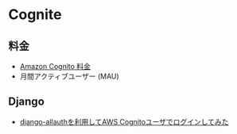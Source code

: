 # Cognite


## 料金

- [Amazon Cognito 料金](https://aws.amazon.com/jp/cognito/pricing/)
- 月間アクティブユーザー (MAU)



## Django

- [django-allauthを利用してAWS Cognitoユーザでログインしてみた](https://qiita.com/MakotoPlus/items/894bc8c6c408fddc79a8)
